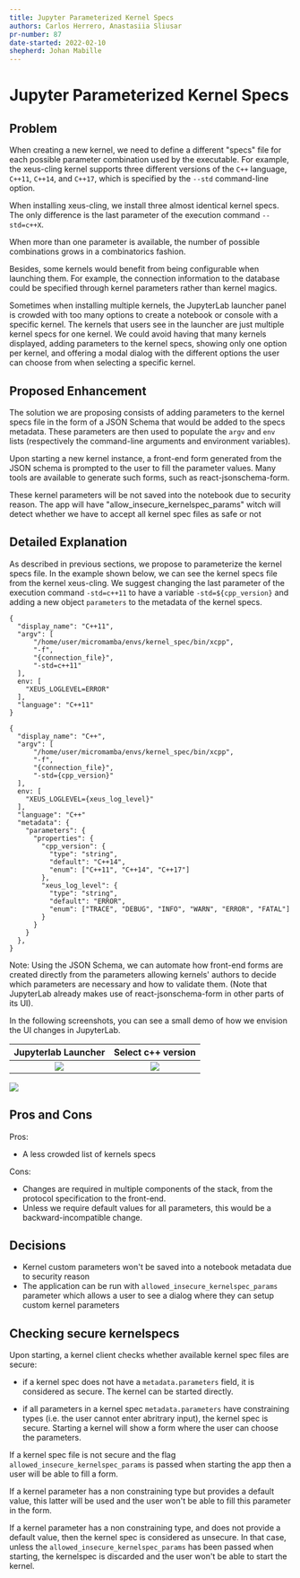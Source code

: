 ```yaml
---
title: Jupyter Parameterized Kernel Specs
authors: Carlos Herrero, Anastasiia Sliusar
pr-number: 87
date-started: 2022-02-10
shepherd: Johan Mabille
---
```


# Jupyter Parameterized Kernel Specs

## Problem

When creating a new kernel, we need to define a different "specs" file for each possible parameter combination used by the executable. For example, the xeus-cling kernel supports three different versions of the `C++` language, `C++11`, `C++14`, and `C++17`, which is specified by the `--std` command-line option.

When installing xeus-cling, we install three almost identical kernel specs. The only difference is the last parameter of the execution command `--std=c++X`.

When more than one parameter is available, the number of possible combinations grows in a combinatorics fashion.

Besides, some kernels would benefit from being configurable when launching them. For example, the connection information to the database could be specified through kernel parameters rather than kernel magics.

Sometimes when installing multiple kernels, the JupyterLab launcher panel is crowded with too many options to create a notebook or console with a specific kernel. The kernels that users see in the launcher are just multiple kernel specs for one kernel. We could avoid having that many kernels displayed, adding parameters to the kernel specs, showing only one option per kernel, and offering a modal dialog with the different options the user can choose from when selecting a specific kernel.

## Proposed Enhancement

The solution we are proposing consists of adding parameters to the kernel specs file in the form of a JSON Schema that would be added to the specs metadata. These parameters are then used to populate the `argv` and `env` lists (respectively the command-line arguments and environment variables).

Upon starting a new kernel instance, a front-end form generated from the JSON schema is prompted to the user to fill the parameter values. Many tools are available to generate such forms, such as react-jsonschema-form.

These kernel parameters will be not saved into the notebook due to security reason. The app will have "allow_insecure_kernelspec_params" witch will detect whether we have to accept all kernel spec files as safe or not

## Detailed Explanation

As described in previous sections, we propose to parameterize the kernel specs file. In the example shown below, we can see the kernel specs file from the kernel xeus-cling. We suggest changing the last parameter of the execution command `-std=c++11` to have a variable `-std=${cpp_version}` and adding a new object `parameters` to the metadata of the kernel specs.
 
```=json
{
  "display_name": "C++11",
  "argv": [
      "/home/user/micromamba/envs/kernel_spec/bin/xcpp",
      "-f",
      "{connection_file}",
      "-std=c++11"
  ],
  env: [
    "XEUS_LOGLEVEL=ERROR"
  ],
  "language": "C++11"
}
```
```=json
{
  "display_name": "C++",
  "argv": [
      "/home/user/micromamba/envs/kernel_spec/bin/xcpp",
      "-f",
      "{connection_file}",
      "-std={cpp_version}"
  ],
  env: [
    "XEUS_LOGLEVEL={xeus_log_level}"
  ],
  "language": "C++"
  "metadata": {
    "parameters": {
      "properties": {
        "cpp_version": {
          "type": "string",
          "default": "C++14",
          "enum": ["C++11", "C++14", "C++17"]
        },
        "xeus_log_level": {
          "type": "string",
          "default": "ERROR",
          "enum": ["TRACE", "DEBUG", "INFO", "WARN", "ERROR", "FATAL"]
        }
      }
    }
  },
}
```

Note: Using the JSON Schema, we can automate how front-end forms are created directly from the parameters allowing kernels' authors to decide which parameters are necessary and how to validate them. (Note that JupyterLab already makes use of react-jsonschema-form in other parts of its UI).

In the following screenshots, you can see a small demo of how we envision the UI changes in JupyterLab.

  Jupyterlab Launcher      |  Select c++ version
:-------------------------:|:-------------------------:
 ![](./launcher.png)  |  ![](./launcher-select-c-version.png)


![](./notebook-select-kernel.gif)




## Pros and Cons

Pros:

 - A less crowded list of kernels specs

Cons:

 - Changes are required in multiple components of the stack, from the protocol specification to the front-end.
 - Unless we require default values for all parameters, this would be a backward-incompatible change.

## Decisions

- Kernel custom parameters won't be saved into a notebook metadata due to security reason
- The application can be run with `allowed_insecure_kernelspec_params` parameter which allows a user to see a dialog where they can setup custom kernel parameters


## Checking secure kernelspecs

Upon starting, a kernel client checks whether available kernel spec files are secure:

  - if a kernel spec does not have a `metadata.parameters` field, it is considered as secure. The kernel can be started directly.

  - if all parameters in a kernel spec `metadata.parameters` have constraining types (i.e. the user cannot enter abritrary input), the kernel spec is secure. Starting a kernel will show a form where the user can choose the parameters.

 If a kernel spec file is not secure and the flag `allowed_insecure_kernelspec_params` is passed when starting the app then a user will be able to fill a form.

 If a kernel parameter has a non constraining type but provides a default value, this latter will be used and the user won't be able to fill this parameter in the form.

 If a kernel parameter has a non constraining type, and does not provide a default value, then the kernel spec is considered as unsecure. In that case, unless the `allowed_insecure_kernelspec_params` has been passed when starting, the kernelspec is discarded and the user won't be able to start the kernel.